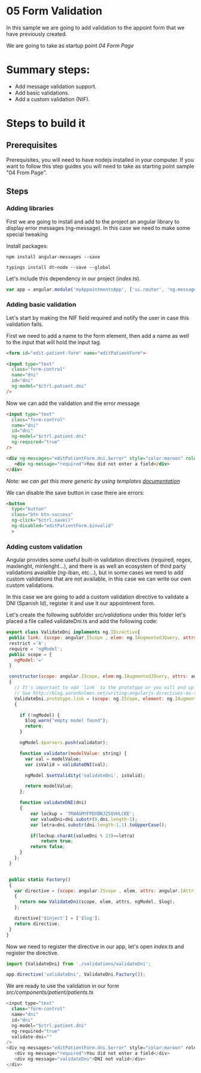 # 05 Form Validation

In this sample we are going to add validation to the appoint form that we have
previously created.

We are going to take as startup point _04 Form Page_

# Summary steps:

- Add message validation support.
- Add basic validations.
- Add a custom validation (NIF).

# Steps to build it

## Prerequisites

Prerequisites, you will need to have nodejs installed in your computer. If you want
to follow this step guides you will need to take as starting point sample "04 From Page".

## Steps

### Adding libraries

First we are going to install and add to the project an angular library to
display error messages (ng-message). In this case we need to make some special
tweaking

Install packages:


```
npm install angular-messages --save
```

```
typings install dt~node --save --global
```


Let's include this dependency in our project (_index.ts_).


```javascript
var app = angular.module('myAppointmentsApp', ['ui.router', 'ng-messages'])
```



### Adding basic validation

Let's start by making the NIF field required and notify the user in case this
validation fails.

First we need to add a name to the form element, then add a name as well to
the input that will hold the input tag.

```html
<form id="edit-patient-form" name="editPatientForm">
```

```html
<input type="text"
  class="form-control"
  name="dni"
  id="dni"
  ng-model="$ctrl.patient.dni"
/>

```

Now we can add the validation and the error message

```html
<input type="text"
  class="form-control"
  name="dni"
  id="dni"
  ng-model="$ctrl.patient.dni"
  ng-required="true"
/>

<div ng-messages="editPatientForm.dni.$error" style="color:maroon" role="alert">
   <div ng-message="required">You did not enter a field</div>
</div>
```

_Note: we can get this more generic by using templates [documentation](https://docs.angularjs.org/api/ngMessages/directive/ngMessages)_

We can disable the save button in case there are errors:

```html
<button
  type="button"
  class="btn btn-success"
  ng-click="$ctrl.save()"
  ng-disabled="editPatientForm.$invalid"
  >
```

### Adding custom validation

Angular provides some useful built-in validation directives
(required, regex, maxlenght, minlenght...), and there is as well an ecosystem of
third party validations avaialble (ng-iban, etc...), but in some cases we need
to add custom validations that are not available, in this case we can write
our own custom validations.

In this case we are going to add a custom validation directive to validate a
DNI (Spanish Id), register it and use it our appointment form.

Let's create the following subfolder _src/validations_ under this folder let's
placed a file called validateDni.ts and add the following code:

```javascript
export class ValidateDni implements ng.IDirective{
 public link: (scope: angular.IScope , elem: ng.IAugmentedJQuery, attrs: angular.IAttributes, ngModel: angular.INgModelController) => void;
 restrict ='A';
 require = 'ngModel';
 public scope = {
   ngModel:'='
 }

 constructor(scope: angular.IScope, elem:ng.IAugmentedJQuery, attrs: angular.IAttributes, ngModel: angular.INgModelController, $log:angular.ILogService)
 {
   // It's important to add `link` to the prototype or you will end up with state issues.
   // See http://blog.aaronholmes.net/writing-angularjs-directives-as-typescript-classes/#comment-2111298002 for more information.
   ValidateDni.prototype.link = (scope: ng.IScope, element: ng.IAugmentedJQuery, attrs: ng.IAttributes, ngModel: angular.INgModelController) =>
   {

     if (!ngModel) {
       $log.warn("empty model found");
       return;
     }

     ngModel.$parsers.push(validator);

     function validator(modelValue: string) {
       var val = modelValue;
       var isValid = validateDNI(val);

       ngModel.$setValidity('validateDni', isValid);

       return modelValue;
     };

     function validateDNI(dni)
     {
         var lockup = 'TRWAGMYFPDXBNJZSQVHLCKE';
         var valueDni=dni.substr(0,dni.length-1);
         var letra=dni.substr(dni.length-1,1).toUpperCase();

         if(lockup.charAt(valueDni % 23)==letra)
             return true;
         return false;
     }
   };
 }


 public static Factory()
 {
   var directive = (scope: angular.IScope , elem, attrs: angular.IAttributes, ngModel: angular.INgModelController,$log:angular.ILogService) =>
   {
     return new ValidateDni(scope, elem, attrs, ngModel, $log);
   };

   directive['$inject'] = ['$log'];
   return directive;
 }
}
```

Now we need to register the directive in our app, let's open _index.ts_ and
register the directive.

```javascript
import {ValidateDni} from './validations/validateDni';
```


```javascript
app.directive('validateDni', ValidateDni.Factory());

```

We are ready to use the validation in our form
_src/components/patient/patients.ts_

```javascript
<input type="text"
  class="form-control"
  name="dni"
  id="dni"
  ng-model="$ctrl.patient.dni"
  ng-required="true"
  validate-dni=""
/>
<div ng-messages="editPatientForm.dni.$error" style="color:maroon" role="alert">
   <div ng-message="required">You did not enter a field</div>
   <div ng-message="validateDni">DNI not valid</div>
</div>
```
